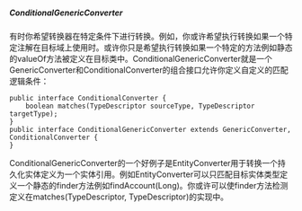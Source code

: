 ##### ConditionalGenericConverter

有时你希望转换器在特定条件下进行转换。例如，你或许希望执行转换如果一个特定注解在目标域上使用时。或许你只是希望执行转换如果一个特定的方法例如静态的valueOf方法被定义在目标类中。ConditionalGenericConverter就是一个GenericConverter和ConditionalConverter的组合接口允许你定义自定义的匹配逻辑条件：

```
public interface ConditionalConverter {
    boolean matches(TypeDescriptor sourceType, TypeDescriptor targetType);
}
public interface ConditionalGenericConverter extends GenericConverter, ConditionalConverter {
}
``` 

ConditionalGenericConverter的一个好例子是EntityConverter用于转换一个持久化实体定义为一个实体引用。例如EntityConverter可以只匹配目标实体类型定义一个静态的finder方法例如findAccount(Long)。你或许可以使finder方法检测定义在matches(TypeDescriptor, TypeDescriptor)的实现中。

